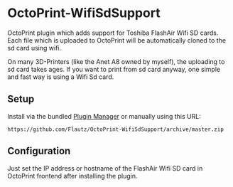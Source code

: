 # OctoPrint-WifiSdSupport

 OctoPrint plugin which adds support for Toshiba FlashAir Wifi SD cards. Each file which is uploaded to OctoPrint will be automatically cloned to the sd card using wifi.
 
 On many 3D-Printers (like the Anet A8 owned by myself), the uploading to sd card takes ages. If you want to print from sd card anyway, one simple and fast way is using a Wifi Sd card. 

## Setup

Install via the bundled [Plugin Manager](https://github.com/foosel/OctoPrint/wiki/Plugin:-Plugin-Manager)
or manually using this URL:

    https://github.com/Flautz/OctoPrint-WifiSdSupport/archive/master.zip

## Configuration

Just set the IP address or hostname of the FlashAir Wifi SD card in OctoPrint frontend after installing the plugin.